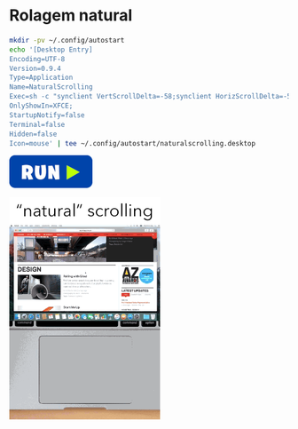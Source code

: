 # Rolagem natural
```bash
mkdir -pv ~/.config/autostart
echo '[Desktop Entry]
Encoding=UTF-8
Version=0.9.4
Type=Application
Name=NaturalScrolling
Exec=sh -c "synclient VertScrollDelta=-58;synclient HorizScrollDelta=-58"
OnlyShowIn=XFCE;
StartupNotify=false
Terminal=false
Hidden=false
Icon=mouse' | tee ~/.config/autostart/naturalscrolling.desktop
```
[![bashrun](../images/bashrun.png)](br:natural-scrolling)

![naturalscrolling](../images/naturalscrolling.gif)